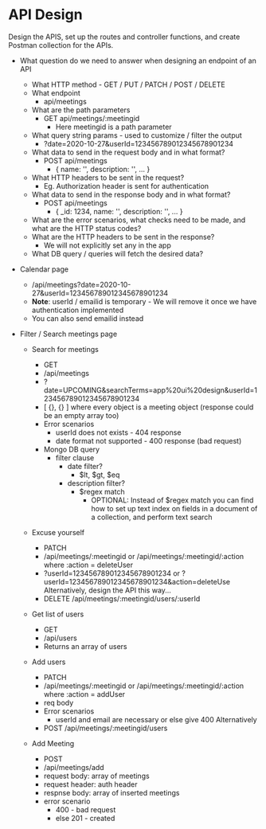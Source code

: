 # API Design

Design the APIS, set up the routes and controller functions, and create Postman collection for the APIs.

- What question do we need to answer when designing an endpoint of an API
    - What HTTP method - GET / PUT / PATCH / POST / DELETE
    - What endpoint
        - api/meetings
    - What are the path parameters
        - GET api/meetings/:meetingid
            - Here meetingid is a path parameter
    - What query string params - used to customize / filter the output
        - ?date=2020-10-27&userId=123456789012345678901234
    - What data to send in the request body and in what format?
        - POST api/meetings
            - { name: '', description: '', ... }
    - What HTTP headers to be sent in the request?
        - Eg. Authorization header is sent for authentication
    - What data to send in the response body and in what format?
        - POST api/meetings
            - { _id: 1234, name: '', description: '', ... }
    - What are the error scenarios, what checks need to be made, and what are the HTTP status codes?
    - What are the HTTP headers to be sent in the response?
        - We will not explicitly set any in the app
    - What DB query / queries will fetch the desired data?

- Calendar page
    - /api/meetings?date=2020-10-27&userId=123456789012345678901234
    - __Note__: userId / emailid is temporary - We will remove it once we have authentication implemented
    - You can also send emailid instead

- Filter / Search meetings page
    - Search for meetings
        - GET
        - /api/meetings
        - ?date=UPCOMING&searchTerms=app%20ui%20design&userId=123456789012345678901234
        - [ {}, {} ] where every object is a meeting object (response could be an empty array too)
        - Error scenarios
            - userId does not exists - 404 response
            - date format not supported - 400 response (bad request)
        - Mongo DB query
            - filter clause
                - date filter?
                    - $lt, $gt, $eq
                - description filter?
                    - $regex match
                        - OPTIONAL: Instead of $regex match you can find how to set up text index on fields in a document of a collection, and perform text search
    
    - Excuse yourself
        - PATCH
        - /api/meetings/:meetingid or /api/meetings/:meetingid/:action where :action = deleteUser
        - ?userId=123456789012345678901234 or ?userId=123456789012345678901234&action=deleteUse
        Alternatively, design the API this way...
        - DELETE /api/meetings/:meetingid/users/:userId
    - Get list of users
        - GET
        - /api/users
        - Returns an array of users
    - Add users
        - PATCH
        - /api/meetings/:meetingid or /api/meetings/:meetingid/:action where :action = addUser
        - req body
        - Error scenarios
            - userId and email are necessary or else give 400
        Alternatively
        - POST /api/meetings/:meetingid/users
    - Add Meeting
        - POST
        - /api/meetings/add
        - request body: array of meetings
        - request header: auth header
        - respnse body: array of inserted meetings
        - error scenario
            - 400 - bad request
            - else 201 - created
        